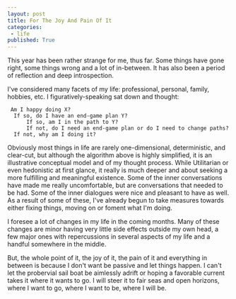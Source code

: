 ```yaml
---
layout: post
title: For The Joy And Pain Of It
categories:
 - life
published: True
---
```


This year has been rather strange for me, thus far. Some things have gone right, some things wrong and a lot of in-between. It has also been a period of reflection and deep introspection.

<!-- more -->

I've considered many facets of my life: professional, personal, family, hobbies, etc. I figuratively-speaking sat down and thought:

```
 Am I happy doing X?    
  If so, do I have an end-game plan Y? 
      If so, am I in the path to Y?
      If not, do I need an end-game plan or do I need to change paths?
  If not, why am I doing it?

```

Obviously most things in life are rarely one-dimensional, deterministic, and clear-cut, but although the algorithm above is highly simplified, it is an illustrative conceptual model and of my thought process. While Utilitarian or even hedonistic at first glance, it really is much deeper and about seeking a more fulfilling and meaningful existence. Some of the inner conversations have made me really uncomfortable, but are conversations that needed to be had. Some of the inner dialogues were nice and pleasant to have as well. As a result of some of these, I've already begun to take measures towards either fixing things, moving on or foment what I'm doing.

I foresee a lot of changes in my life in the coming months. Many of these changes are minor having very little side effects outside my own head, a few major ones with repercussions in several aspects of my life and a handful somewhere in the middle.

But, the whole point of it, the joy of it, the pain of it and everything in between is because I don't want be passive and let things happen. I can't let the probervial sail boat be aimlessly adrift or hoping a favorable current takes it where it wants to go. I will steer it to fair seas and open horizons, where I want to go, where I want to be, where I will be.